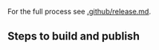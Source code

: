 For the full process see [.github/release.md](https://github.com/TWiStErRob/.github/blob/main/RELEASE.md).

## Steps to build and publish
